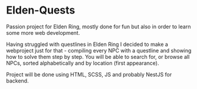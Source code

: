 # Elden-Quests
<!-- ELDEN-QUESTS -->

Passion project for Elden Ring, mostly done for fun but also in order to learn some more web development.

Having struggled with questlines in Elden Ring I decided to make a webproject just for that - compiling every NPC with a questline and showing how to solve them step by step.
You will be able to search for, or browse all NPCs, sorted alphabetically and by location (first appearance).

<!-- BUILT WITH -->
Project will be done using HTML, SCSS, JS and probably NestJS for backend. 

